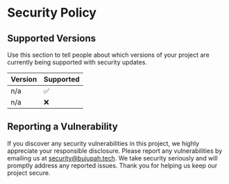 # Security Policy

## Supported Versions

Use this section to tell people about which versions of your project are
currently being supported with security updates.

| Version | Supported          |
| ------- | ------------------ |
| n/a   | :white_check_mark: |
| n/a   | :x:                |

## Reporting a Vulnerability

If you discover any security vulnerabilities in this project, we highly appreciate your responsible disclosure. Please report any vulnerabilities by emailing us at [security@bujupah.tech](mailto:khalil.mejdi97@gmail.com). We take security seriously and will promptly address any reported issues. Thank you for helping us keep our project secure.
